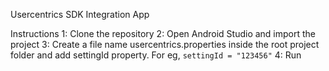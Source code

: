 Usercentrics SDK Integration App

Instructions
1: Clone the repository
2: Open Android Studio and import the project
3: Create a file name usercentrics.properties inside the root project folder and add settingId property.
   For eg, `settingId = "123456"`
4: Run

